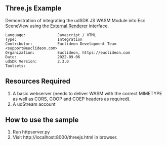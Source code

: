 ## Three.js Example

<!-- TODO: Write a brief abstract explaining this sample -->
Demonstration of integrating the udSDK JS WASM Module into Esri SceneView using the [External Renderer](https://developers.arcgis.com/javascript/latest/api-reference/esri-views-3d-externalRenderers.html) interface.

<!-- TODO: Fill this section below with metadata about this sample-->
```
Language:              Javascript / HTML
Type:                  Integration
Contributor:           Euclideon Development Team <support@euclideon.com>
Organization:          Euclideon, https://euclideon.com
Date:                  2022-09-06
udSDK Version:         2.3.0
Toolsets:
```

## Resources Required
<!-- TODO: Fill this section below with the resources required to do this sample-->
1. A basic webserver (needs to deliver WASM with the correct MIMETYPE as well as CORS, COOP and COEP headers as required).
2. A udStream account

## How to use the sample
<!-- TODO: Explain how this sample can be used and what is required to get it running -->
1. Run httpserver.py
2. Visit http://localhost:8000/threejs.html in browser.

<!-- End -->
